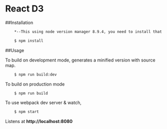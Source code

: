 # React D3

##Installation

```bash
    *--This using node version manager 8.9.4, you need to install that version to run this web app.--*

    $ npm install
```

##Usage

To build on development mode, generates a minified version with source map.

```bash
    $ npm run build:dev
```

To build on production mode

```bash
    $ npm run build
```

To use webpack dev server & watch,

```bash
    $ npm start
```

Listens at **http://localhost:8080**